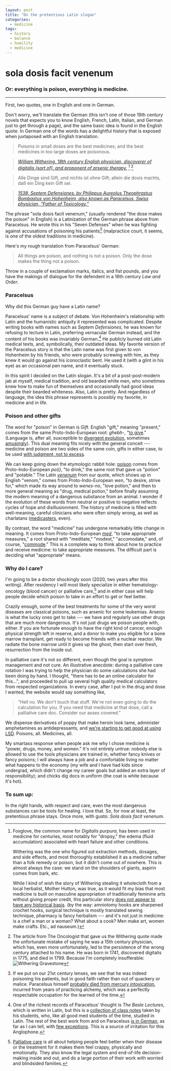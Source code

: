 ```yaml
---
layout: post
title: "On the pretentious Latin slogan"
categories:
  - medicine
tags:
  - history
  - balance
  - humility
  - medicine
---
```


# sola dosis facit venenum

### Or: everything is poison, everything is medicine.
___________
<p></p>

First, two quotes, one in English and one in German.

Don't worry, we'll translate the German (this isn't one of those 19th century novels that expects you to know English, French, Latin, Italian, and German just to get through a page), and the same basic idea is found in the English quote. In German one of the words has a delightful history that is exposed when juxtaposed with an English translation.

> Poisons in small doses are the best medicines; and the best medicines in too large doses are poisonous.

> <cite><a href="http://theoncologist.alphamedpress.org/content/6/suppl_2/1.long">William Withering, 18th century English physician, discoverer of digitalis (sort of), and proponent of arsenic therapy.</a></cite> [^1] [^2]

>Alle Dinge sind Gift, und nichts ist ohne Gift; allein die dosis machts, daß ein Ding kein Gift sei.

> <cite><a href="http://www.zeno.org/Philosophie/M/Paracelsus/Septem+Defensiones/Die+dritte+Defension+wegen+des+Schreibens+der+neuen+Rezepte"> 1538, *Septem Defensiones*, by Philippus Aureolus Theophrastus Bombastus von Hohenheim, also known as Paracelsus, Swiss physician, "Father of Toxicology."</a></cite>

The phrase "sola dosis facit venenum," (usually rendered "the dose makes the poison" in English) is a Latinization of the German phrase above from Paracelsus. He wrote this in his "Seven Defenses" when he was fighting against accusations of poisoning his patients[^4] (malpractice court, it seems, is one of the oldest traditions in medicine).

Here's my rough translation from Paracelsus' German:

> All things are poison, and nothing is not a poison. Only the dose makes the thing not a poison.

Throw in a couple of exclamation marks, italics, and fist pounds, and you have the makings of dialogue for the defendent in a 16th century *Law and Order*.

### Paracelsus

Why did this German guy have a Latin name?

Paracelsus' name is a subject of debate. Von Hohenheim's relationship with Latin and the humanistic antiquity it represented was complicated. Despite writing books with names such as *Septem Defensiones*, he was known for refusing to lecture in Latin, preferring vernacular German instead, and the content of his books was invariably German.[^5] He publicly burned old Latin medical texts, and, symbolically, their outdated ideas. My favorite version of the Paracelsus story is that the Latin name was first given to von Hohenheim by his friends, who were probably screwing with him, as they knew it would go against his iconoclastic bent. He used it (with a glint in his eye) as an occasional pen name, and it eventually stuck.

In this spirit I decided on the Latin slogan. It's a bit of a post-post-modern jab at myself, medical tradition, and old bearded white men, who sometimes knew how to make fun of themselves and occasionally had good ideas despite their bearded whiteness. Also, Latin is pretty. And regardless of language, the idea this phrase represents is possibly my favorite, in medicine and in life.

### Poison and other gifts

The word for "poison" in German is _Gift_. English "gift," meaning "present," comes from the same Proto-Indo-European root: *ghebh*-, "[to give](https://www.etymonline.com/word/gift)." (Language is, after all, susceptible to [divergent evolution](https://en.wikipedia.org/wiki/Divergent_evolution), sometimes [amusingly](http://www.bbc.co.uk/languages/yoursay/false_friends/german/be_careful__its_a_gift_englishgerman.shtml)). This dual meaning fits nicely with the general conceit --- medicine and poison are two sides of the same coin, gifts in either case, to be used [with judgment, not to excess](https://www.lds.org/scriptures/dc-testament/dc/59.20).

We can keep going down the etymologic rabbit hole: [poison](https://www.etymonline.com/word/poison) comes from Proto-Indo-European _po(i)_, "to drink," the same root that gave us "potion" and "potable." The Latin [_venenum_](https://www.etymonline.com/word/venom) from our quote, which shows up in English "venom," comes from Proto-Indo-European _wen_, "to desire, strive for," which made its way around to _wenes-no_, "love potion," and then to more general meaning as "drug, medical potion," before finally assuming the modern meaning of a dangerous substance from an animal. I wonder if the evolution of these words from neutral or positive to negative reflects cycles of hope and disillusionment.  The history of medicine is filled with well-meaning, careful clinicians who were often simply wrong, as well as charlatans ([medicasters](https://www.etymonline.com/word/medicaster), even).

By contrast, the word "medicine" has undergone remarkably little change in meaning. It comes from Proto-Indo-European [_med_](https://www.etymonline.com/word/*med-), "to take appropriate measures," a root shared with "meditate," "modest," "accomodate," and, of course, "[commode](https://www.etymonline.com/word/commode)." This is a complete way to think about how to practice and receive medicine: to take appropriate measures. The difficult part is deciding what "appropriate" means.

### Why do I care?

I'm going to be a doctor shockingly soon (2020, two years after this writing). After residency I will most likely specialize in either hematology-oncology (blood cancer) or palliative care,[^3] and in either case will help people decide which poison to take in an effort to get or feel better.

Crazily enough, some of the best treatments for some of the very worst diseases are classical poisons, such as arsenic for some leukemias. Arsenic is what the lucky ones get to take --- we have and regularly use other drugs that are much more dangerous. It's not just drugs we poison people with, either. If you are fortunate enough to have the right kind of cancer, enough physical strength left in reserve, and a donor to make you eligible for a bone marrow transplant, get ready to become friends with a nuclear reactor. We radiate the bone marrow until it gives up the ghost, then start over fresh, resurrection from the inside out.

In palliative care it's not so different, even though the goal is symptom management and not cure. An illustrative anecdote: during a palliative care rotation I was trying to help the physician do some calculations she had been doing by hand. I thought, "there has to be an online calculator for this...", and proceeded to pull up several high quality medical calculators from respected organizations. In every case, after I put in the drug and dose I wanted, the website would say something like,

>"Hell no. We don't touch that stuff. We're not even going to do the calculation for you. If you need that medicine at that dose, call a palliative care doc. Consider our asses covered."

We dispense derivatives of poppy that make heroin look tame, administer amphetamines as antidepressants, and [we're starting to get good at using LSD](https://www.ncbi.nlm.nih.gov/pmc/articles/PMC5867510/). Poisons, all. Medicines, all.

My smartass response when people ask me why I chose medicine is "power, drugs, money, and women." It's not entirely untrue: nobody else is allowed to use the tools physicians are trained in, whether fancy knives or fancy poisons; I will always have a job and a comfortable living no matter what happens to the economy (my wife and I have had kids since undergrad, which didn't change my career goals but added an extra layer of responsibility); and chicks dig docs in uniform (the coat is white because it's hot).

### To sum up:

In the right hands, with respect and care, even the most dangerous substances can be tools for healing. I love that. So, for now at least, the pretentious phrase stays. Once more, with gusto: _Sola dosis facit venenum._

[^2]: The article from The Oncologist that gave us the Withering quote made the unfortunate mistake of saying he was a 15th century physician, which has, even more unfortunately, led to the persistence of the wrong century attached to his name. He was born in 1741, discovered digitalis in 1775, and died in 1799. Because I'm completely insufferable: ![Withering Gravestone](https://images.findagrave.com/photos/2007/261/12542514_119024797099.jpg)

[^1]: Foxglove, the common name for *Digitalis purpura*, has been used in medicine for centuries, most notably for "dropsy," the edema (fluid accumulation) associated with heart failure and other conditions. <p> Withering was the one who figured out extraction methods, dosages, and side effects, and most thoroughly estabilshed it as a medicine rather than a folk remedy or poison, but it didn't come out of nowhere. This is almost always the case: we stand on the shoulders of giants, aspirin comes from bark, etc.  </p> <p> While I kind of wish the story of Withering stealing it wholecloth from a local herbalist, Mother Hutton, was true, as it would fit my bias that most medicine is built on masculine appropriation of traditionally feminine arts without giving proper credit, this particular story [does not appear to have any historical basis](https://doi.org/10.1016/S0735-1097(85)80457-5). (by the way: amniotomy hooks are sharpened crochet hooks, surgical technique is mostly translated sewing technique, pharmacy is fancy herbalism --- and it's not just in medicine: is a chef a man or a woman? What about a cook? Men make art, women make crafts. Etc., ad nauseum.)

[^3]: [Palliative care](https://getpalliativecare.org/whatis/) is all about helping people feel better when their disease or the treatment for it makes them feel crappy, physically and emotionally. They also know the legal system and end-of-life decision-making inside and out, and do a large portion of their work with worried and blindsided families.

[^4]: If we put on our 21st century lenses, we see that he was indeed poisoning his patients, but in good faith rather than out of quackery or malice. Paracelsus himself [probably died from mercury intoxication](http://www.paracelsus.uzh.ch/general/paracelsus_life.html), incurred from years of practicing alchemy, which was a perfectly respectable occupation for the learned of the time.

[^5]: One of the richest records of Paracelsus' thought is _The Basle Lectures_, which is written in Latin, but this is a [collection of class notes](http://www.paracelsus.uzh.ch/general/paracelsus_works.html) taken by his students, who, like all good med students of the time, studied in Latin. The rest of the best work from and on Paracelsus [is in German](http://www.paracelsus.uzh.ch/texts/paracelsus_reading.html), as far as I can tell, with [few exceptions](https://yalebooks.yale.edu/book/9780300139112/paracelsus). This is a source of irritation for this Anglophone.
